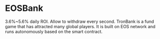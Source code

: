 # EOSBank
3.6%~5.6% daily ROI. Allow to withdraw every second. TronBank is a fund game that has attracted many global players. It is built on EOS network and runs autonomously based on the smart contract.
